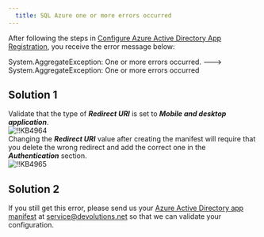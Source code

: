 ```yaml
---
  title: SQL Azure one or more errors occurred
---
```

After following the steps in [Configure Azure Active Directory App Registration](/rdm/windows/data-sources/data-sources-types/advanced-data-sources/microsoft-azure-sql/enable-azure-active-directory-authentication/create-app-registration/), you receive the error message below:  

System.AggregateException: One or more errors occurred. ---> System.AggregateException: One or more errors occurred
## Solution 1
Validate that the type of ***Redirect URI*** is set to ***Mobile and desktop application***.  
![!!KB4964](https://webdevolutions.azureedge.net/docs/en/kb/KB4964.png)  
Changing the ***Redirect URI*** value after creating the manifest will require that you delete the wrong redirect and add the correct one in the ***Authentication*** section.  
![!!KB4965](https://webdevolutions.azureedge.net/docs/en/kb/KB4965.png)
## Solution 2
If you still get this error, please send us your [Azure Active Directory app manifest](https://docs.microsoft.com/en-us/azure/active-directory/develop/reference-app-manifest) at [service@devolutions.net](mailto:service@devolutions.net) so that we can validate your configuration.
